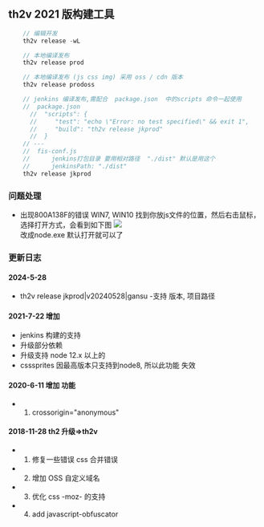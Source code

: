 ## th2v 2021 版构建工具

```js
    // 编辑开发 
    th2v release -wL

    // 本地编译发布 
    th2v release prod

    // 本地编译发布 (js css img) 采用 oss / cdn 版本
    th2v release prodoss 

    // jenkins 编译发布,需配合  package.json  中的scripts 命令一起使用
    //  package.json
      //  "scripts": {
      //     "test": "echo \"Error: no test specified\" && exit 1",
      //     "build": "th2v release jkprod"
      //  }
    // ---
    //  fis-conf.js 
    //      jenkins打包目录 要用相对路径  "./dist" 默认是用这个
    //      jenkinsPath: "./dist"
    th2v release jkprod

```

### 问题处理

- 出现800A138F的错误 WIN7, WIN10
  找到你放js文件的位置，然后右击鼠标， 选择打开方式，会看到如下图 
  ![](https://gitee.com/codeour/res/raw/master/img/20210723091338.jpg)  
  改成node.exe 默认打开就可以了
  
  
 
### 更新日志

#### 2024-5-28 

- th2v release jkprod|v20240528|gansu
  -支持 版本, 项目路径

#### 2021-7-22 增加 

- jenkins 构建的支持 
- 升级部分依赖
- 升级支持 node 12.x 以上的
- csssprites 因最高版本只支持到node8, 所以此功能 失效

#### 2020-6-11  增加 功能

- 1. crossorigin="anonymous"

#### 2018-11-28 th2 升级=>th2v

- 1. 修复一些错误 css 合并错误 
- 2. 增加 OSS 自定义域名
- 3. 优化 css -moz- 的支持
- 4. add javascript-obfuscator 